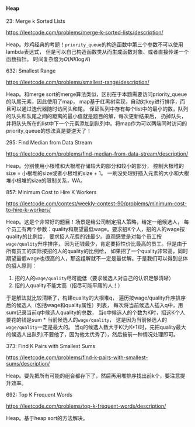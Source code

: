 #### Heap

23: Merge k Sorted Lists

https://leetcode.com/problems/merge-k-sorted-lists/description/

Heap。炒鸡经典的考题！`priority_queue`的构造函数中第三个参数不可以使用lambda表达式，
但是可以自己构造函数类从而生成函数对象、或者直接传递一个函数指针。
时间复杂度为$O(NK\log{K})$


632: Smallest Range

https://leetcode.com/problems/smallest-range/description/

Heap。和merge sort的merge算法类似，区别在于本题需要访问priority_queue的队尾元素，因此使用了map，
map基于红黑树实现，自动对key进行排序，而且可以通过迭代器随时访问头和尾。
保证队列中存有每个list中的最小的数，队列的队头和队尾之间的距离的最小值就是题目的解，每次更新结果后，
扔掉队头，并将队头所在的list中下一个元素添加到队列中。将map作为可以两端同时访问的priority_queue的想法真是要逆天了！



295: Find Median from Data Stream

https://leetcode.com/problems/find-median-from-data-stream/description/

Heap。分别使用小根堆和大根堆存储较大的部分和较小的部分，
控制大根堆的size = 小根堆的size或者小根堆的size + 1。
一刷没处理好插入元素的大小和大根堆小根堆的size的限制关系，WA。


857: Minimum Cost to Hire K Workers

https://leetcode.com/contest/weekly-contest-90/problems/minimum-cost-to-hire-k-workers/

Heap。这是个非常好的题目！场景是给公司制定招人策略，给定一组候选人，
每个员工有两个参数：quality和期望最低wage。要求招K个人，招的人的wage按quality的比例给，
要求招人花费的钱最少。直观感受是对每个员工按`wage/quality`升序排序，
因为还钱最少，肯定要招性价比最高的员工。但是由于所有员工的实际按招的人的quality的比例给，
如果招了一个quality非常高，同时期望最低wage也很高的人，那这组解就不一定是最优解。于是我们可以得到总体的招人原则：
1. 招的人的`wage/quality`尽可能低（要求候选人对自己的认识足够清晰）
2. 招的人quality不能太高（招尽可能平庸的人！）

于是解法就比较清晰了，构建quality的大根堆q，
遍历按wage/quality升序排序后的候选人（包括wage和quality属性）列表，
每次将当前候选人插入q中，用sum记录当前q中候选人quality的总数，
当q中候选人的个数为K时，招这K个人要花的钱是sum * 当前候选人的`wage/quality`，
这是因为当前候选人的`wage/quality`一定是最大的。
当q的候选人数大于K(为K+1)时，先把quality最大的候选人出队列(不要他了，因为他太优秀了)，然后按前一种情况处理即可。


373: Find K Pairs with Smallest Sums

https://leetcode.com/problems/find-k-pairs-with-smallest-sums/description/

Heap。要先把所有可能的组合都存下了，然后再用堆排序找出前k个，要注意提升效率。


692: Top K Frequent Words

https://leetcode.com/problems/top-k-frequent-words/description/

Heap。基于heap sort的方法解决。



